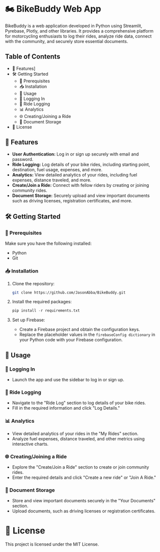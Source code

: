 # 🏍️ BikeBuddy Web App

BikeBuddy is a web application developed in Python using Streamlit, Pyrebase, Plotly, and other libraries. It provides a comprehensive platform for motorcycling enthusiasts to log their rides, analyze ride data, connect with the community, and securely store essential documents.

## Table of Contents
- 🚀 Features]
- 🛠️ Getting Started
  - 🔧 Prerequisites
  - 📥 Installation
  - 📌 Usage
  - 🔑 Logging In
  - 📝 Ride Logging
  - 📊 Analytics
  - 🌐 Creating/Joining a Ride
  - 📂 Document Storage
- 📄 License

## 🚀 Features

- **User Authentication:** Log in or sign up securely with email and password.
- **Ride Logging:** Log details of your bike rides, including starting point, destination, fuel usage, expenses, and more.
- **Analytics:** View detailed analytics of your rides, including fuel expenses, distance traveled, and more.
- **Create/Join a Ride:** Connect with fellow riders by creating or joining community rides.
- **Document Storage:** Securely upload and view important documents such as driving licenses, registration certificates, and more.

## 🛠️ Getting Started

### 🔧 Prerequisites

Make sure you have the following installed:

- Python
- Git

### 📥 Installation

1. Clone the repository:

   ```bash
   git clone https://github.com/JasonAbba/BikeBuddy.git
   ```
2. Install the required packages:
   ```python
   pip install -r requirements.txt
   ```
4. Set up Firebase:
   - Create a Firebase project and obtain the configuration keys.
   - Replace the placeholder values in the `firebaseConfig dictionary` in your Python code with your Firebase configuration.
## 📌 Usage

### 🔑 Logging In
- Launch the app and use the sidebar to log in or sign up.

### 📝 Ride Logging
- Navigate to the "Ride Log" section to log details of your bike rides.
- Fill in the required information and click "Log Details."

### 📊 Analytics
- View detailed analytics of your rides in the "My Rides" section.
- Analyze fuel expenses, distance traveled, and other metrics using interactive charts.

### 🌐 Creating/Joining a Ride
- Explore the "Create/Join a Ride" section to create or join community rides.
- Enter the required details and click "Create a new ride" or "Join A Ride."

### 📂 Document Storage
- Store and view important documents securely in the "Your Documents" section.
- Upload documents, such as driving licenses or registration certificates.

# 📄 License
This project is licensed under the MIT License.
